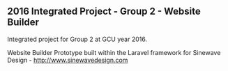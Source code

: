 ## 2016 Integrated Project - Group 2 - Website Builder

Integrated project for Group 2 at GCU year 2016.

Website Builder Prototype built within the Laravel framework for Sinewave Design - http://www.sinewavedesign.com

